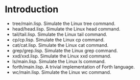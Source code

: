 # Introduction

- tree/main.lisp. Simulate the Linux tree command.
- head/head.lisp. Simulate the Linux head command.
- tail/tail.lisp. Simulate the Linux tail command.
- cp/cp.lisp. Simulate the Linux cp command.
- cat/cat.lisp. Simulate the Linux cat command.
- grep/grep.lisp. Simulate the Linux grep command.
- xxd/xxd.lisp. Simulate the Linux xxd command.
- ls/main.lisp. Simulate the Linux ls command.
- forth/main.lisp. A trivial implementation of Forth language.
- wc/main.lisp. Simulate the Linux wc command.